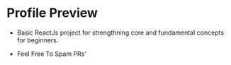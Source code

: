 # Profile Preview
- Basic ReactJs project for strengthning core and fundamental concepts for beginners.

- Feel Free To Spam PRs'